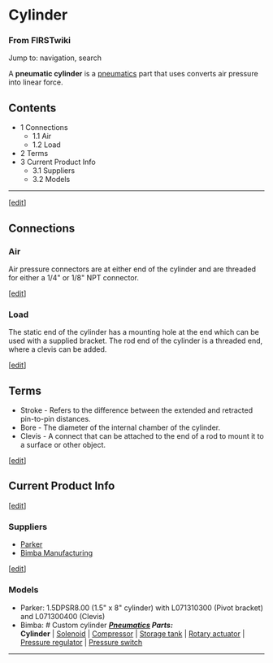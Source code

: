 # Cylinder

### From FIRSTwiki

Jump to: navigation, search

A **pneumatic cylinder** is a [pneumatics](/index.php/Pneumatics "Pneumatics"
) part that uses converts air pressure into linear force.

## Contents

  * 1 Connections
    * 1.1 Air
    * 1.2 Load
  * 2 Terms
  * 3 Current Product Info
    * 3.1 Suppliers
    * 3.2 Models  
---  
  
[[edit](/index.php?title=Cylinder&action=edit&section=1 "Edit section:
Connections" )]

## Connections


### Air

Air pressure connectors are at either end of the cylinder and are threaded for
either a 1/4" or 1/8" NPT connector.

[[edit](/index.php?title=Cylinder&action=edit&section=3 "Edit section: Load"
)]

### Load

The static end of the cylinder has a mounting hole at the end which can be
used with a supplied bracket. The rod end of the cylinder is a threaded end,
where a clevis can be added.

[[edit](/index.php?title=Cylinder&action=edit&section=4 "Edit section: Terms"
)]

## Terms

  * Stroke - Refers to the difference between the extended and retracted pin-to-pin distances. 
  * Bore - The diameter of the internal chamber of the cylinder. 
  * Clevis - A connect that can be attached to the end of a rod to mount it to a surface or other object. 

[[edit](/index.php?title=Cylinder&action=edit&section=5 "Edit section: Current
Product Info" )]

## Current Product Info

[[edit](/index.php?title=Cylinder&action=edit&section=6 "Edit section:
Suppliers" )]

### Suppliers

  * [Parker](http://www.parker.com "http://www.parker.com" )
  * [Bimba Manufacturing](http://www.bimba.com "http://www.bimba.com" )

[[edit](/index.php?title=Cylinder&action=edit&section=7 "Edit section: Models"
)]

### Models

  * Parker: 1.5DPSR8.00 (1.5" x 8" cylinder) with L071310300 (Pivot bracket) and L071300400 (Clevis) 
  * Bimba: # Custom cylinder 
_**[Pneumatics](/index.php/Pneumatics "Pneumatics" ) Parts:**_  
**Cylinder** | [Solenoid](/index.php/Solenoid "Solenoid" ) | [Compressor](/index.php/Compressor "Compressor" ) | [Storage tank](/index.php/Storage_tank "Storage tank" ) | [Rotary actuator](/index.php/Rotary_actuator "Rotary actuator" ) | [Pressure regulator](/index.php/Pressure_regulator "Pressure regulator" ) | [Pressure switch](/index.php/Pressure_switch "Pressure switch" )  
---  
  

